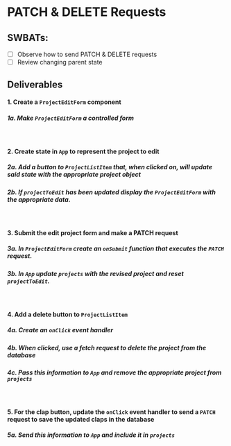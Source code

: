 # PATCH & DELETE Requests

## SWBATs:

- [ ] Observe how to send PATCH & DELETE requests
- [ ] Review changing parent state

## Deliverables

#### 1. Create a `ProjectEditForm` component
##### 1a. Make `ProjectEditForm` a controlled form
<br />

#### 2. Create state in `App` to represent the project to edit
##### 2a. Add a button to `ProjectListItem` that, when clicked on, will update said state with the appropriate project object
##### 2b. If `projectToEdit` has been updated display the `ProjectEditForm` with the appropriate data.

<br />

#### 3. Submit the edit project form and make a PATCH request

##### 3a. In `ProjectEditForm` create an `onSubmit` function that executes the `PATCH` request.
##### 3b. In `App` update `projects` with the revised project and reset `projectToEdit`.

<br />

#### 4. Add a delete button to `ProjectListItem`
##### 4a. Create an `onClick` event handler
##### 4b. When clicked, use a fetch request to delete the project from the database
##### 4c. Pass this information to `App` and remove the appropriate project from `projects`

<br />

#### 5. For the clap button, update the `onClick` event handler to send a `PATCH` request to save the updated claps in the database
##### 5a. Send this information to `App` and include it in `projects`
